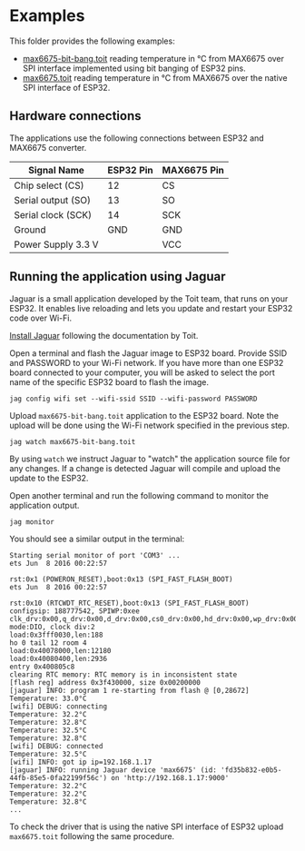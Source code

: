 # Examples

This folder provides the following examples:

- [max6675-bit-bang.toit](max6675-bit-bang.toit) reading temperature in °C from MAX6675 over SPI interface implemented using bit banging of ESP32 pins.
- [max6675.toit](max6675.toit) reading temperature in °C from MAX6675 over the native SPI interface of ESP32.


## Hardware connections

The applications use the following connections between ESP32 and MAX6675 converter.

| Signal Name         | ESP32 Pin | MAX6675 Pin |
| ------------------- | --------- | ------------|
| Chip select (CS)    |        12 |          CS |
| Serial output (SO)  |        13 |          SO |
| Serial clock (SCK)  |        14 |         SCK |
| Ground              |       GND |         GND |
| Power Supply 3.3 V  |           |         VCC |


## Running the application using Jaguar

Jaguar is a small application developed by the Toit team, that runs on your ESP32. It enables live reloading and lets you update and restart your ESP32 code over Wi-Fi.

[Install Jaguar](https://docs.toit.io/getstarted/device) following the documentation by Toit.

Open a terminal and flash the Jaguar image to ESP32 board. Provide SSID and PASSWORD to your Wi-Fi network. If you have more than one ESP32 board connected to your computer, you will be asked to select the port name of the specific ESP32 board to flash the image.

```
jag config wifi set --wifi-ssid SSID --wifi-password PASSWORD
```

Upload `max6675-bit-bang.toit` application to the ESP32 board. Note the upload will be done using the Wi-Fi network specified in the previous step.

```
jag watch max6675-bit-bang.toit
```

By using `watch` we instruct Jaguar to "watch" the application source file for any changes. If a change is detected Jaguar will compile and upload the update to the ESP32.

Open another terminal and run the following command to monitor the application output.

```
jag monitor
```

You should see a similar output in the terminal:

```
Starting serial monitor of port 'COM3' ...
ets Jun  8 2016 00:22:57

rst:0x1 (POWERON_RESET),boot:0x13 (SPI_FAST_FLASH_BOOT)
ets Jun  8 2016 00:22:57

rst:0x10 (RTCWDT_RTC_RESET),boot:0x13 (SPI_FAST_FLASH_BOOT)
configsip: 188777542, SPIWP:0xee
clk_drv:0x00,q_drv:0x00,d_drv:0x00,cs0_drv:0x00,hd_drv:0x00,wp_drv:0x00
mode:DIO, clock div:2
load:0x3fff0030,len:188
ho 0 tail 12 room 4
load:0x40078000,len:12180
load:0x40080400,len:2936
entry 0x400805c8
clearing RTC memory: RTC memory is in inconsistent state
[flash reg] address 0x3f430000, size 0x00200000
[jaguar] INFO: program 1 re-starting from flash @ [0,28672]
Temperature: 33.0°C
[wifi] DEBUG: connecting
Temperature: 32.2°C
Temperature: 32.8°C
Temperature: 32.5°C
Temperature: 32.8°C
[wifi] DEBUG: connected
Temperature: 32.5°C
[wifi] INFO: got ip ip=192.168.1.17
[jaguar] INFO: running Jaguar device 'max6675' (id: 'fd35b832-e0b5-44fb-85e5-0fa22199f56c') on 'http://192.168.1.17:9000'
Temperature: 32.2°C
Temperature: 32.2°C
Temperature: 32.8°C
...
```

To check the driver that is using the native SPI interface of ESP32 upload `max6675.toit` following the same procedure.
